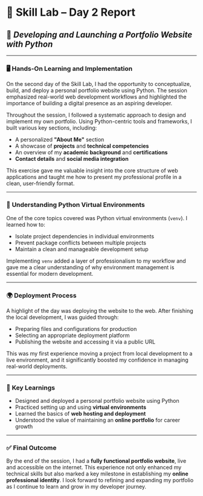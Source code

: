 # 📘 Skill Lab – Day 2 Report  
## 🔧 *Developing and Launching a Portfolio Website with Python*

---

### 🖥 **Hands-On Learning and Implementation**

On the second day of the Skill Lab, I had the opportunity to conceptualize, build, and deploy a personal portfolio website using Python. The session emphasized real-world web development workflows and highlighted the importance of building a digital presence as an aspiring developer.

Throughout the session, I followed a systematic approach to design and implement my own portfolio. Using Python-centric tools and frameworks, I built various key sections, including:

- A personalized **"About Me"** section  
- A showcase of **projects** and **technical competencies**  
- An overview of my **academic background** and **certifications**  
- **Contact details** and **social media integration**

This exercise gave me valuable insight into the core structure of web applications and taught me how to present my professional profile in a clean, user-friendly format.

---

### 🌿 **Understanding Python Virtual Environments**

One of the core topics covered was Python virtual environments (`venv`). I learned how to:

- Isolate project dependencies in individual environments  
- Prevent package conflicts between multiple projects  
- Maintain a clean and manageable development setup

Implementing `venv` added a layer of professionalism to my workflow and gave me a clear understanding of why environment management is essential for modern development.

---

### 🌍 **Deployment Process**

A highlight of the day was deploying the website to the web. After finishing the local development, I was guided through:

- Preparing files and configurations for production  
- Selecting an appropriate deployment platform  
- Publishing the website and accessing it via a public URL

This was my first experience moving a project from local development to a live environment, and it significantly boosted my confidence in managing real-world deployments.

---

### 📝 **Key Learnings**

- Designed and deployed a personal portfolio website using Python  
- Practiced setting up and using **virtual environments**  
- Learned the basics of **web hosting and deployment**  
- Understood the value of maintaining an **online portfolio** for career growth

---

### ✅ **Final Outcome**

By the end of the session, I had a **fully functional portfolio website**, live and accessible on the internet. This experience not only enhanced my technical skills but also marked a key milestone in establishing my **online professional identity**. I look forward to refining and expanding my portfolio as I continue to learn and grow in my developer journey.
